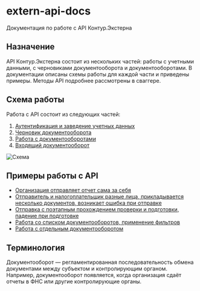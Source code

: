 # extern-api-docs
Документация по работе с API Контур.Экстерна

## Назначение
API Контур.Экстерна состоит из нескольких частей: работы с учетными данными, с черновиками документооборота и документооборотами.
В документации описаны схемы работы для каждой части и приведены примеры. Методы API подробнее рассмотрены в сваггере.

## Схема работы
Работа с API состоит из следующих частей:
1. [Аутентификация и заведение учетных данных](https://github.com/skbkontur/extern-api-docs/blob/master/%D0%90%D1%83%D1%82%D0%B5%D0%BD%D1%82%D0%B8%D1%84%D0%B8%D0%BA%D0%B0%D1%86%D0%B8%D1%8F%20%D0%B8%20%D0%B7%D0%B0%D0%B2%D0%B5%D0%B4%D0%B5%D0%BD%D0%B8%D0%B5%20%D1%83%D1%87%D0%B5%D1%82%D0%BD%D1%8B%D1%85%20%D0%B4%D0%B0%D0%BD%D0%BD%D1%8B%D1%85.md)
2. [Черновик документооборота](https://github.com/skbkontur/extern-api-docs/blob/master/%D0%A7%D0%B5%D1%80%D0%BD%D0%BE%D0%B2%D0%B8%D0%BA%20%D0%94%D0%9E.md)
3. [Работа с документооборотами](https://github.com/skbkontur/extern-api-docs/blob/master/%D0%A0%D0%B0%D0%B1%D0%BE%D1%82%D0%B0%20%D1%81%20%D0%94%D0%9E.md)
4. [Входящий документооборот](https://github.com/skbkontur/extern-api-docs/blob/master/%D0%92%D1%85%D0%BE%D0%B4%D1%8F%D1%89%D0%B8%D0%B9%20%D0%94%D0%9E.md)  

![Схема](https://github.com/skbkontur/extern-api-docs/blob/master/keapi.png)


## Примеры работы с API
- [Организация отправляет отчет сама за себя](https://github.com/skbkontur/extern-api-docs/blob/master/examples/%D0%9F%D1%80%D0%BE%D1%81%D1%82%D0%B0%D1%8F%20%D0%BE%D1%82%D0%BF%D1%80%D0%B0%D0%B2%D0%BA%D0%B0%20%22%D0%A1%D0%B0%D0%BC%20%D0%B7%D0%B0%20%D1%81%D0%B5%D0%B1%D1%8F%22.md)
- [Отправитель и налогоплательщик разные лица, прикладывается несколько документов, возникает ошибка при отправке](https://github.com/skbkontur/extern-api-docs/blob/master/examples/%D0%9E%D1%82%D0%BF%D1%80%D0%B0%D0%B2%D0%BA%D0%B0%20%D0%B7%D0%B0%20%D0%B4%D1%80%D1%83%D0%B3%D1%83%D1%8E%20%D0%BE%D1%80%D0%B3%D0%B0%D0%BD%D0%B8%D0%B7%D0%B0%D1%86%D0%B8%D1%8E%20%D1%81%20%D0%BF%D1%80%D0%B8%D0%BB%D0%BE%D0%B6%D0%B5%D0%BD%D0%B8%D1%8F%D0%BC%D0%B8%20%D0%B8%20%D0%BE%D1%88%D0%B8%D0%B1%D0%BA%D0%BE%D0%B9%20%D0%BF%D1%80%D0%B8%20%D0%BE%D1%82%D0%BF%D1%80%D0%B0%D0%B2%D0%BA%D0%B5.md)
- [Отправка с поэтапным прохождением проверки и подготовки, падение при подготовке](https://github.com/skbkontur/extern-api-docs/blob/master/examples/%D0%9E%D1%82%D0%BF%D1%80%D0%B0%D0%B2%D0%BA%D0%B0%20%D0%B7%D0%B0%20%D0%B4%D1%80%D1%83%D0%B3%D1%83%D1%8E%20%D0%BE%D1%80%D0%B3%D0%B0%D0%BD%D0%B8%D0%B7%D0%B0%D1%86%D0%B8%D1%8E%20%D0%BF%D0%BE%D1%8D%D1%82%D0%B0%D0%BF%D0%BD%D0%BE%20%D1%81%20%D0%BE%D1%88%D0%B8%D0%B1%D0%BA%D0%BE%D0%B9%20%D0%BF%D1%80%D0%B8%20%D0%BF%D0%BE%D0%B4%D0%B3%D0%BE%D1%82%D0%BE%D0%B2%D0%BA%D0%B5.md)
- [Работа со списком документооборотов, применение фильтров](https://github.com/skbkontur/extern-api-docs/blob/master/examples/%D0%A0%D0%B0%D0%B1%D0%BE%D1%82%D0%B0%20%D1%81%D0%BE%20%D1%81%D0%BF%D0%B8%D1%81%D0%BA%D0%B0%D0%BC%D0%B8%20%D0%94%D0%9E.md)
- [Работа с отдельным документооборотом](https://github.com/skbkontur/extern-api-docs/blob/master/examples/%D0%A0%D0%B0%D0%B1%D0%BE%D1%82%D0%B0%20%D1%81%20%D0%B4%D0%BE%D0%BA%D1%83%D0%BC%D0%B5%D0%BD%D1%82%D0%BE%D0%BE%D0%B1%D0%BE%D1%80%D0%BE%D1%82%D0%BE%D0%BC.md)


## Терминология
Документооборот — регламентированная последовательность обмена документами между субъектом и контролирующим органом.  
 Например, документооборот появляется, когда организация сдаёт отчеты в ФНС или другие контролирующие органы.
